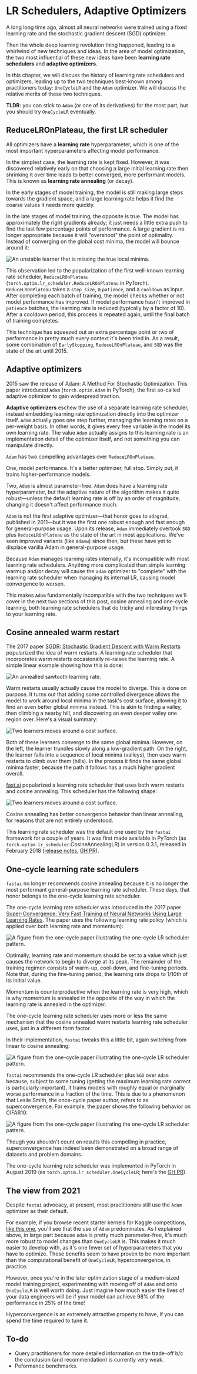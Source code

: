 # LR Schedulers, Adaptive Optimizers

A long long time ago, almost all neural networks were trained using a fixed learning rate and the stochastic gradient descent (SGD) optimizer.

Then the whole deep learning revolution thing happened, leading to a whirlwind of new techniques and ideas. In the area of model optimization, the two most influential of these new ideas have been **learning rate schedulers** and **adaptive optimizers**.

In this chapter, we will discuss the history of learning rate schedulers and optimizers, leading up to the two techniques best-known among practitioners today: `OneCycleLR` and the `Adam` optimizer. We will discuss the relative merits of these two techniques.

**TLDR**: you can stick to `Adam` (or one of its derivatives) for the most part, but you should try `OneCycleLR` eventually.

## ReduceLROnPlateau, the first LR scheduler

All optimizers have a **learning rate** hyperparameter, which is one of the most important hyperparameters affecting model performance.

In the simplest case, the learning rate is kept fixed. However, it was discovered relatively early on that choosing a large initial learning rate then shrinking it over time leads to better converged, more performant models. This is known as **learning rate annealing** (or decay).

In the early stages of model training, the model is still making large steps towards the gradient space, and a large learning rate helps it find the coarse values it needs more quickly.

In the late stages of model training, the opposite is true. The model has approximately the right gradients already; it just needs a little extra push to find the last few percentage points of performance. A large gradient is no longer appropriate because it will "overshoot" the point of optimality. Instead of converging on the global cost minima, the model will bounce around it:

![An unstable learner that is missing the true local minima.](img/ch1/unstable-learner.avif)

This observation led to the popularization of the first well-known learning rate scheduler, `ReduceLROnPlateau` (`torch.optim.lr_scheduler.ReduceLROnPlateau` in PyTorch). `ReduceLROnPlateau` takes a `step_size`, a `patience`, and a `cooldown` as input. After completing each batch of training, the model checks whether or not model performance has improved. If model performance hasn't improved in `patience` batches, the learning rate is reduced (typically by a factor of 10). After a cooldown period, this process is repeated again, until the final batch of training completes.

This technique has squeezed out an extra percentage point or two of performance in pretty much every context it's been tried in. As a result, some combination of `EarlyStopping`, `ReduceLROnPlateau`, and `SGD` was the state of the art until 2015.

## Adaptive optimizers

2015 saw the release of Adam: A Method For Stochastic Optimization. This paper introduced `Adam` (`torch.optim.Adam` in PyTorch), the first so-called adaptive optimizer to gain widespread traction.

**Adaptive optimizers** eschew the use of a separate learning rate scheduler, instead embedding learning rate optimization directly into the optimizer itself. `Adam` actually goes one step further, managing the learning rates on a per-weight basis. In other words, it gives every free variable in the model its own learning rate. The value `Adam` actually assigns to this learning rate is an implementation detail of the optimizer itself, and not something you can manipulate directly.

`Adam` has two compelling advantages over `ReduceLROnPlateau`.

One, model performance. It's a better optimizer, full stop. Simply put, it trains higher-performance models.

Two, `Adam` is almost parameter-free. `Adam` does have a learning rate hyperparameter, but the adaptive nature of the algorithm makes it quite robust—unless the default learning rate is off by an order of magnitude, changing it doesn't affect performance much.

`Adam` is not the first adaptive optimizer—that honor goes to `adagrad`, published in 2011—but it was the first one robust enough and fast enough for general-purpose usage. Upon its release, `Adam` immediately overtook `SGD` plus `ReduceLROnPlateau` as the state of the art in most applications. We've seen improved variants (like `Adamw`) since then, but these have yet to displace vanilla Adam in general-purpose usage.

Because `Adam` manages learning rates internally, it's incompatible with most learning rate schedulers. Anything more complicated than simple learning warmup and/or decay will cause the `adam` optimizer to "complete" with the learning rate scheduler when managing its internal LR, causing model convergence to worsen.

This makes `Adam` fundamentally incompatible with the two techniques we'll cover in the next two sections of this post, cosine annealing and one-cycle learning, both learning rate schedulers that do tricky and interesting things to your learning rate.

## Cosine annealed warm restart

The 2017 paper [SGDR: Stochastic Gradient Descent with Warm Restarts](https://arxiv.org/abs/1608.03983) popularized the idea of warm restarts. A learning rate scheduler that incorporates warm restarts occasionally re-raises the learning rate. A simple linear example showing how this is done:

![An annealled sawtooth learning rate.](img/ch1/lr-sawtooth.avif)

Warm restarts usually actually cause the model to diverge. This is done on purpose. It turns out that adding some controlled divergence allows the model to work around local minima in the task's cost surface, allowing it to find an even better global minima instead. This is akin to finding a valley, then climbing a nearby hill, and discovering an even deeper valley one region over. Here's a visual summary:

![Two learners moves around a cost surface.](img/ch1/cost-surface-discovery.avif)

Both of these learners converge to the same global minima. However, on the left, the learner trundles slowly along a low-gradient path. On the right, the learner falls into a sequence of local minima (valleys), then uses warm restarts to climb over them (hills). In the process it finds the same global minima faster, because the path it follows has a much higher gradient overall.

[fast.ai](https://www.fast.ai/) popularized a learning rate scheduler that uses both warm restarts and cosine annealing. This scheduler has the following shape:

![Two learners moves around a cost surface.](img/ch1/cosine-annealing.avif)

Cosine annealing has better convergence behavior than linear annealing, for reasons that are not entirely understood.

This learning rate scheduler was the default one used by the `fastai` framework for a couple of years. It was first made available in PyTorch (as `torch.optim.lr_scheduler`.CosineAnnealingLR) in version 0.3.1, released in February 2018 ([release notes](https://github.com/pytorch/pytorch/releases/tag/v0.3.1), [GH PR](https://github.com/pytorch/pytorch/pull/3311)).

## One-cycle learning rate schedulers

`fastai` no longer recommends cosine annealing because it is no longer the most performant general-purpose learning rate scheduler. These days, that honor belongs to the one-cycle learning rate scheduler.

The one-cycle learning rate scheduler was introduced in the 2017 paper [Super-Convergence: Very Fast Training of Neural Networks Using Large Learning Rates](https://arxiv.org/abs/1708.07120). The paper uses the following learning rate policy (which is applied over both learning rate and momentum):

![A figure from the one-cycle paper illustrating the one-cycle LR scheduler pattern.](img/ch1/one-cycle-paper-figure.avif)

Optimally, learning rate and momentum should be set to a value which just causes the network to begin to diverge at its peak. The remainder of the training regimen consists of warm-up, cool-down, and fine-tuning periods. Note that, during the fine-tuning period, the learning rate drops to 1/10th of its initial value.

Momentum is counterproductive when the learning rate is very high, which is why momentum is annealed in the opposite of the way in which the learning rate is annealed in the optimizer.

The one-cycle learning rate scheduler uses more or less the same mechanism that the cosine annealed warm restarts learning rate scheduler uses, just in a different form factor.

In their implementation, `fastai` tweaks this a little bit, again switching from linear to cosine annealing:

![A figure from the one-cycle paper illustrating the one-cycle LR scheduler pattern.](img/ch1/fastai-one-cycle-behavior.avif)

`fastai` recommends the one-cycle LR scheduler plus `SGD` over `Adam` because, subject to some tuning (getting the maximum learning rate correct is particularly important), it trains models with roughly equal or marginally worse performance in a fraction of the time. This is due to a phenomenon that Leslie Smith, the once-cycle paper author, refers to as superconvergence. For example, the paper shows the following behavior on CIFAR10:

![A figure from the one-cycle paper illustrating the one-cycle LR scheduler pattern.](img/ch1/one-cycle-cifar10-perf.avif)

Though you shouldn't count on results this compelling in practice, superconvergence has indeed been demonstrated on a broad range of datasets and problem domains.

The one-cycle learning rate scheduler was implemented in PyTorch in August 2019 (as `torch.optim.lr_scheduler.OneCycleLR`; here's the [GH PR](https://github.com/pytorch/pytorch/pull/21258)).

## The view from 2021

Despite `fastai` advocacy, at present, most practitioners still use the `Adam` optimizer as their default.

For example, if you browse recent starter kernels for Kaggle competitions, [like this one](https://www.kaggle.com/gogo827jz/jane-street-neural-network-starter), you'll see that the use of `Adam` predominates. As I explained above, in large part because `Adam` is pretty much parameter-free, it's much more robust to model changes than `OneCycleLR` is. This makes it much easier to develop with, as it's one fewer set of hyperparameters that you have to optimize. These benefits seem to have proven to be more important than the computational benefit of `OneCycleLR`, hyperconvergence, in practice.

However, once you're in the later optimization stage of a medium-sized model training project, experimenting with moving off of `Adam` and onto `OneCycleLR` is well worth doing. Just imagine how much easier the lives of your data engineers will be if your model can achieve 98% of the performance in 25% of the time!

Hyperconvergence is an extremely attractive property to have, if you can spend the time required to tune it.

## To-do

- Query practitioners for more detailed information on the trade-off b/c the conclusion (and recommendation) is currently very weak.
- Peformance benchmarks.
